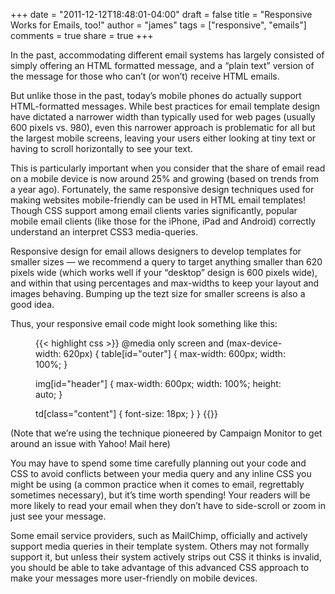+++
date = "2011-12-12T18:48:01-04:00"
draft = false
title = "Responsive Works for Emails, too!"
author = "james"
tags = ["responsive", "emails"]
comments = true
share = true
+++

In the past, accommodating different email systems has largely consisted of simply offering an HTML formatted message, and a “plain text” version of the message for those who can’t (or won’t) receive HTML emails.

But unlike those in the past, today’s mobile phones do actually support HTML-formatted messages. While best practices for email template design have dictated a narrower width than typically used for web pages (usually 600 pixels vs. 980), even this narrower approach is problematic for all but the largest mobile screens, leaving your users either looking at tiny text or having to scroll horizontally to see your text.

This is particularly important when you consider that the share of email read on a mobile device is now around 25% and growing (based on trends from a year ago). Fortunately, the same responsive design techniques used for making websites mobile-friendly can be used in HTML email templates! Though CSS support among email clients varies significantly, popular mobile email clients (like those for the iPhone, iPad and Android) correctly understand an interpret CSS3 media-queries.

Responsive design for email allows designers to develop templates for smaller sizes — we recommend a query to target anything smaller than 620 pixels wide (which works well if your “desktop” design is 600 pixels wide), and within that using percentages and max-widths to keep your layout and images behaving. Bumping up the tezt size for smaller screens is also a good idea.

Thus, your responsive email code might look something like this:

<figure class='code'>
{{< highlight css >}}
@media only screen and (max-device-width: 620px) {
  table[id="outer"] {
    max-width: 600px;
    width: 100%;
  }

  img[id="header"] {
    max-width: 600px;
    width: 100%;
    height: auto;
  }

  td[class="content"] {
    font-size: 18px;
  }
}
{{</highlight>}}
</figure>

(Note that we’re using the technique pioneered by Campaign Monitor to get around an issue with Yahoo! Mail here)

You may have to spend some time carefully planning out your code and CSS to avoid conflicts between your media query and any inline CSS you might be using (a common practice when it comes to email, regrettably sometimes necessary), but it’s time worth spending! Your readers will be more likely to read your email when they don’t have to side-scroll or zoom in just see your message.

Some email service providers, such as MailChimp, officially and actively support media queries in their template system. Others may not formally support it, but unless their system actively strips out CSS it thinks is invalid, you should be able to take advantage of this advanced CSS approach to make your messages more user-friendly on mobile devices.